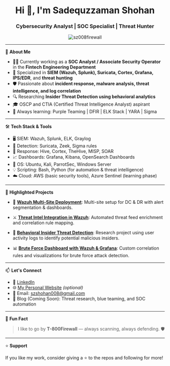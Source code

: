 <h1 align="center">Hi 👋, I'm Sadequzzaman Shohan</h1>
<h3 align="center">Cybersecurity Analyst | SOC Specialist | Threat Hunter</h3>

<p align="center">
  <img src="https://komarev.com/ghpvc/?username=sz008firewall&label=Profile%20views&color=0e75b6&style=flat" alt="sz008firewall" />
</p>

---

🔐 **About Me**

- 👨‍💻 Currently working as a **SOC Analyst / Associate Security Operator** in the **Fintech Engineering Department**
- 📡 Specialized in **SIEM (Wazuh, Splunk), Suricata, Cortex, Grafana, IPS/EDR**, and **threat hunting**
- 🛡️ Passionate about **incident response, malware analysis, threat intelligence, and log correlation**
- 🔍 Researching **Insider Threat Detection using behavioral analytics**
- 🎓 OSCP and CTIA (Certified Threat Intelligence Analyst) aspirant
- 🧠 Always learning: Purple Teaming | DFIR | ELK Stack | YARA | Sigma

---

🛠️ **Tech Stack & Tools**

- 🖥️ SIEM: Wazuh, Splunk, ELK, Graylog
- 🔎 Detection: Suricata, Zeek, Sigma rules
- 🚨 Response: Hive, Cortex, TheHive, MISP, SOAR
- 📈 Dashboards: Grafana, Kibana, OpenSearch Dashboards
- 🐧 OS: Ubuntu, Kali, ParrotSec, Windows Server
- 💡 Scripting: Bash, Python (for automation & threat intelligence)
- ☁️ Cloud: AWS (basic security tools), Azure Sentinel (learning phase)

---

📂 **Highlighted Projects**

- 🔐 [**Wazuh Multi-Site Deployment**](https://github.com/sz008firewall/wazuh-multi-site): 
  Multi-site setup for DC & DR with alert segmentation & dashboards.

- ⚔️ [**Threat Intel Integration in Wazuh**](https://github.com/sz008firewall/wazuh-threat-intel):
  Automated threat feed enrichment and correlation rule mapping.

- 🧠 [**Behavioral Insider Threat Detection**](https://github.com/sz008firewall/insider-threat-behavioral-analysis):
  Research project using user activity logs to identify potential malicious insiders.

- 📊 [**Brute Force Dashboard with Wazuh & Grafana**](https://github.com/sz008firewall/wazuh-brute-force-dashboard):
  Custom correlation rules and visualizations for brute force attack detection.

---

📫 **Let's Connect**

- 🔗 [LinkedIn](https://www.linkedin.com/in/szshohan/)
- 🌐 [My Personal Website](https://yourwebsite.example.com) *(optional)*
- 📧 Email: szshohan008@gmail.com  
- 🧠 Blog (Coming Soon): Threat research, blue teaming, and SOC automation

---

🧩 **Fun Fact**

> I like to go by **T-800Firewall** — always scanning, always defending. 🛡️

---

⭐ **Support**

If you like my work, consider giving a ⭐ to the repos and following for more!


